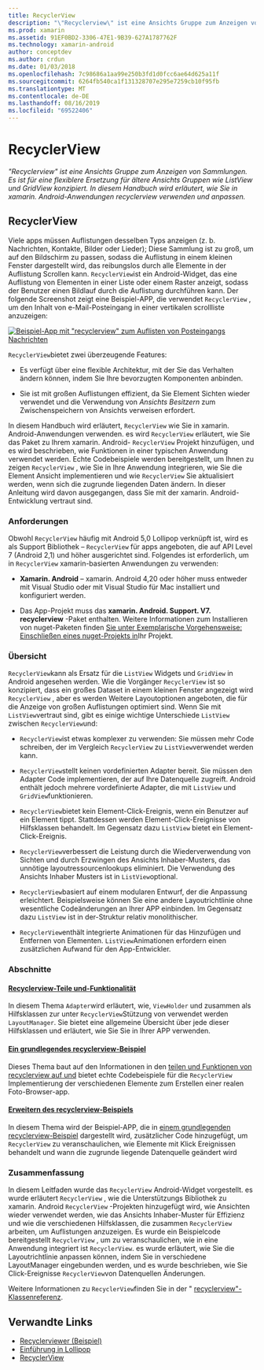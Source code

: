 ```yaml
---
title: RecyclerView
description: "\"Recyclerview\" ist eine Ansichts Gruppe zum Anzeigen von Sammlungen. Es ist für eine flexiblere Ersetzung für ältere Ansichts Gruppen wie ListView und GridView konzipiert.  In diesem Handbuch wird erläutert, wie Sie in xamarin. Android-Anwendungen recyclerview verwenden und anpassen."
ms.prod: xamarin
ms.assetid: 91EF0BD2-3306-47E1-9B39-627A1787762F
ms.technology: xamarin-android
author: conceptdev
ms.author: crdun
ms.date: 01/03/2018
ms.openlocfilehash: 7c98686a1aa99e250b3fd1d0fcc6ae64d625a11f
ms.sourcegitcommit: 6264fb540ca1f131328707e295e7259cb10f95fb
ms.translationtype: MT
ms.contentlocale: de-DE
ms.lasthandoff: 08/16/2019
ms.locfileid: "69522406"
---
```

# <a name="recyclerview"></a>RecyclerView

_"Recyclerview" ist eine Ansichts Gruppe zum Anzeigen von Sammlungen. Es ist für eine flexiblere Ersetzung für ältere Ansichts Gruppen wie ListView und GridView konzipiert.  In diesem Handbuch wird erläutert, wie Sie in xamarin. Android-Anwendungen recyclerview verwenden und anpassen._

## <a name="recyclerview"></a>RecyclerView

Viele apps müssen Auflistungen desselben Typs anzeigen (z. b. Nachrichten, Kontakte, Bilder oder Lieder); Diese Sammlung ist zu groß, um auf den Bildschirm zu passen, sodass die Auflistung in einem kleinen Fenster dargestellt wird, das reibungslos durch alle Elemente in der Auflistung Scrollen kann.
`RecyclerView`ist ein Android-Widget, das eine Auflistung von Elementen in einer Liste oder einem Raster anzeigt, sodass der Benutzer einen Bildlauf durch die Auflistung durchführen kann. Der folgende Screenshot zeigt eine Beispiel-APP, die verwendet `RecyclerView` , um den Inhalt von e-Mail-Posteingang in einer vertikalen scrollliste anzuzeigen:

[![Beispiel-App mit "recyclerview" zum Auflisten von Posteingangs Nachrichten](images/01-recyclerview-example-sml.png)](images/01-recyclerview-example.png#lightbox)

`RecyclerView`bietet zwei überzeugende Features:

- Es verfügt über eine flexible Architektur, mit der Sie das Verhalten ändern können, indem Sie Ihre bevorzugten Komponenten anbinden.

- Sie ist mit großen Auflistungen effizient, da Sie Element Sichten wieder verwendet und die Verwendung von *Ansichts Besitzern* zum Zwischenspeichern von Ansichts verweisen erfordert.

In diesem Handbuch wird erläutert, `RecyclerView` wie Sie in xamarin. Android-Anwendungen verwenden. es wird `RecyclerView` erläutert, wie Sie das Paket zu Ihrem xamarin. Android- `RecyclerView` Projekt hinzufügen, und es wird beschrieben, wie Funktionen in einer typischen Anwendung verwendet werden. Echte Codebeispiele werden bereitgestellt, um Ihnen zu zeigen `RecyclerView` , wie Sie in Ihre Anwendung integrieren, wie Sie die Element Ansicht implementieren und wie `RecyclerView` Sie aktualisiert werden, wenn sich die zugrunde liegenden Daten ändern. In dieser Anleitung wird davon ausgegangen, dass Sie mit der xamarin. Android-Entwicklung vertraut sind.


### <a name="requirements"></a>Anforderungen

Obwohl `RecyclerView` häufig mit Android 5,0 Lollipop verknüpft ist, wird es als Support Bibliothek &ndash; `RecyclerView` für apps angeboten, die auf API Level 7 (Android 2,1) und höher ausgerichtet sind. Folgendes ist erforderlich, um in `RecyclerView` xamarin-basierten Anwendungen zu verwenden:

- **Xamarin. Android** &ndash; xamarin. Android 4,20 oder höher muss entweder mit Visual Studio oder mit Visual Studio für Mac installiert und konfiguriert werden.

- Das App-Projekt muss das **xamarin. Android. Support. V7. recyclerview** -Paket enthalten. Weitere Informationen zum Installieren von nuget-Paketen finden [Sie unter Exemplarische Vorgehensweise: Einschließen eines nuget-Projekts in](https://docs.microsoft.com/visualstudio/mac/nuget-walkthrough)Ihr Projekt.


### <a name="overview"></a>Übersicht

`RecyclerView`kann als Ersatz für die `ListView` Widgets und `GridView` in Android angesehen werden. Wie die Vorgänger `RecyclerView` ist so konzipiert, dass ein großes Dataset in einem kleinen Fenster angezeigt wird `RecyclerView` , aber es werden Weitere Layoutoptionen angeboten, die für die Anzeige von großen Auflistungen optimiert sind. Wenn Sie mit `ListView`vertraut sind, gibt es einige wichtige Unterschiede `ListView` zwischen `RecyclerView`und:

- `RecyclerView`ist etwas komplexer zu verwenden: Sie müssen mehr Code schreiben, der im Vergleich `RecyclerView` zu `ListView`verwendet werden kann.

- `RecyclerView`stellt keinen vordefinierten Adapter bereit. Sie müssen den Adapter Code implementieren, der auf Ihre Datenquelle zugreift. Android enthält jedoch mehrere vordefinierte Adapter, die mit `ListView` und `GridView`funktionieren.

- `RecyclerView`bietet kein Element-Click-Ereignis, wenn ein Benutzer auf ein Element tippt. Stattdessen werden Element-Click-Ereignisse von Hilfsklassen behandelt. Im Gegensatz dazu `ListView` bietet ein Element-Click-Ereignis.

- `RecyclerView`verbessert die Leistung durch die Wiederverwendung von Sichten und durch Erzwingen des Ansichts Inhaber-Musters, das unnötige layoutressourcenlookups eliminiert. Die Verwendung des Ansichts Inhaber Musters ist in `ListView`optional.

- `RecyclerView`basiert auf einem modularen Entwurf, der die Anpassung erleichtert. Beispielsweise können Sie eine andere Layoutrichtlinie ohne wesentliche Codeänderungen an Ihrer APP einbinden.
    Im Gegensatz dazu `ListView` ist in der-Struktur relativ monolithischer.

- `RecyclerView`enthält integrierte Animationen für das Hinzufügen und Entfernen von Elementen. `ListView`Animationen erfordern einen zusätzlichen Aufwand für den App-Entwickler.


### <a name="sections"></a>Abschnitte

#### <a name="recyclerview-parts-and-functionalityandroiduser-interfacelayoutsrecycler-viewparts-and-functionalitymd"></a>[Recyclerview-Teile und-Funktionalität](~/android/user-interface/layouts/recycler-view/parts-and-functionality.md)

In diesem Thema `Adapter`wird erläutert, wie, `ViewHolder` und zusammen als Hilfsklassen zur unter `RecyclerView`Stützung von verwendet werden `LayoutManager`.
Sie bietet eine allgemeine Übersicht über jede dieser Hilfsklassen und erläutert, wie Sie Sie in Ihrer APP verwenden.

#### <a name="a-basic-recyclerview-exampleandroiduser-interfacelayoutsrecycler-viewrecyclerview-examplemd"></a>[Ein grundlegendes recyclerview-Beispiel](~/android/user-interface/layouts/recycler-view/recyclerview-example.md)

Dieses Thema baut auf den Informationen in den [teilen und Funktionen von recyclerview auf und](~/android/user-interface/layouts/recycler-view/parts-and-functionality.md) bietet echte Codebeispiele für die `RecyclerView` Implementierung der verschiedenen Elemente zum Erstellen einer realen Foto-Browser-app.

#### <a name="extending-the-recyclerview-exampleandroiduser-interfacelayoutsrecycler-viewextending-the-examplemd"></a>[Erweitern des recyclerview-Beispiels](~/android/user-interface/layouts/recycler-view/extending-the-example.md)

In diesem Thema wird der Beispiel-APP, die in [einem grundlegenden recyclerview-Beispiel](~/android/user-interface/layouts/recycler-view/recyclerview-example.md) dargestellt wird, zusätzlicher Code hinzugefügt, um `RecyclerView` zu veranschaulichen, wie Elemente mit Klick Ereignissen behandelt und wann die zugrunde liegende Datenquelle geändert wird


### <a name="summary"></a>Zusammenfassung

In diesem Leitfaden wurde das `RecyclerView` Android-Widget vorgestellt. es wurde erläutert `RecyclerView` , wie die Unterstützungs Bibliothek zu xamarin. Android `RecyclerView` -Projekten hinzugefügt wird, wie Ansichten wieder verwendet werden, wie das Ansichts Inhaber-Muster für Effizienz und wie die verschiedenen Hilfsklassen, die zusammen `RecyclerView` arbeiten, um Auflistungen anzuzeigen. Es wurde ein Beispielcode bereitgestellt `RecyclerView` , um zu veranschaulichen, wie in eine Anwendung integriert ist `RecyclerView`. es wurde erläutert, wie Sie die Layoutrichtlinie anpassen können, indem Sie in verschiedene LayoutManager eingebunden werden, und es wurde beschrieben, wie Sie Click-Ereignisse `RecyclerView`von Datenquellen Änderungen.

Weitere Informationen zu `RecyclerView`finden Sie in der " [recyclerview"-Klassenreferenz](https://developer.android.com/reference/android/support/v7/widget/RecyclerView.html).


## <a name="related-links"></a>Verwandte Links

- [Recyclerviewer (Beispiel)](https://docs.microsoft.com/samples/xamarin/monodroid-samples/android50-recyclerviewer)
- [Einführung in Lollipop](~/android/platform/lollipop.md)
- [RecyclerView](https://developer.android.com/reference/android/support/v7/widget/RecyclerView.html)
